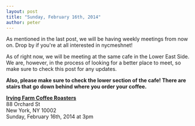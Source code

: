 ```yaml
---
layout: post
title: "Sunday, February 16th, 2014"
author: peter
---
```


As mentioned in the last post, we will be having weekly meetings from now on. Drop by if you're at all interested in nycmeshnet!

As of right now, we will be meeting at the same cafe in the Lower East Side. We are, however, in the process of looking for a better place to meet,
so make sure to check this post for any updates.

__Also, please make sure to check the lower section of the cafe! There are stairs that go down behind where you order your coffee.__


__[Irving Farm Coffee Roasters](https://www.google.com/maps/place/Irving+Farm+Coffee+Roasters/@40.7179886,-73.9902479,17z/data=!3m1!4b1!4m2!3m1!1s0x89c259873f0067c1:0x5aede67045aa029f)__<br>
88 Orchard St<br>
New York, NY 10002<br>
Sunday, February 16th, 2014 at 3pm
